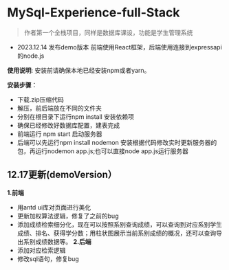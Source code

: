 # MySql-Experience-full-Stack
> 作者第一个全栈项目，同样是数据库课设，功能是学生管理系统
* 2023.12.14 发布demo版本
  前端使用React框架，后端使用连接到expressapi的node.js
  
**使用说明**: 安装前请确保本地已经安装npm或者yarn。  

**安装步骤**： 
* 下载.zip压缩代码
* 解压，前后端放在不同的文件夹
* 分别在根目录下运行npm install 安装依赖项
* 确保已经修改好数据库配置，建表完成
* 前端运行 npm start 启动服务器
* 后端可以先运行npm install nodemon 安装根据代码修改实时更新服务器的包，再运行nodemon app.js;也可以直接node app.js运行服务器

## 12.17更新(demoVersion）
**1.前端**   
* 用antd ui库对页面进行美化
* 更新加权算法逻辑，修复了之前的bug
* 添加成绩检索细分化，现在可以按照系别查询成绩，可以查询到对应系别学生成绩、排名、获得学分数；用柱状图展示当前系别成绩的概况，还可以查询导出系别成绩数据等。
**2.后端**
* 添加对应检索逻辑
* 修改sql语句，修复bug
